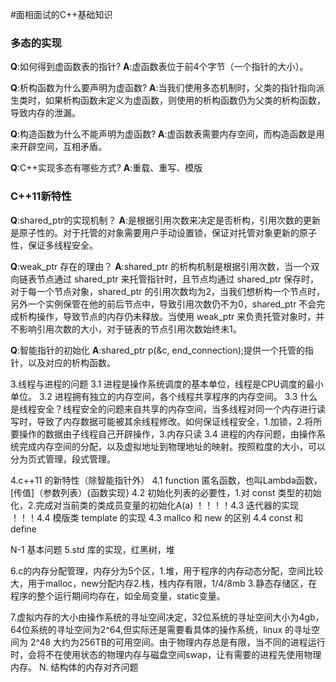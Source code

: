 #面相面试的C++基础知识
### 多态的实现

**Q**:如何得到虚函数表的指针?
**A**:虚函数表位于前4个字节（一个指针的大小）。

**Q**:析构函数为什么要声明为虚函数?
**A**:当我们使用多态机制时，父类的指针指向派生类时，如果析构函数未定义为虚函数，则使用的析构函数仍为父类的析构函数，导致内存的泄漏。

**Q**:构造函数为什么不能声明为虚函数?
**A**:虚函数表需要内存空间，而构造函数是用来开辟空间，互相矛盾。

**Q**:C++实现多态有哪些方式?
**A**:重载、重写、模版

### C++11新特性

**Q**:shared_ptr的实现机制？
**A**:是根据引用次数来决定是否析构，引用次数的更新是原子性的。对于托管的对象需要用户手动设置锁，保证对托管对象更新的原子性，保证多线程安全。

**Q**:weak_ptr 存在的理由？
**A**:shared_ptr 的析构机制是根据引用次数，当一个双向链表节点通过 shared_ptr 来托管指针时，且节点均通过 shared_ptr 保存时，对于每一个节点对象，shared_ptr 的引用次数均为2，当我们想析构一个节点时，另外一个实例保管在他的前后节点中，导致引用次数仍不为0，shared_ptr 不会完成析构操作，导致节点的内存仍未释放。当使用 weak_ptr 来负责托管对象时，并不影响引用次数的大小，对于链表的节点引用次数始终未1。

**Q**:智能指针的初始化
**A**:shared_ptr<connection> p(&c, end_connection);提供一个托管的指针，以及对应的析构函数。




3.线程与进程的问题
3.1 进程是操作系统调度的基本单位，线程是CPU调度的最小单位。
3.2 进程拥有独立的内存空间，各个线程共享程序的内存空间。
3.3 什么是线程安全？线程安全的问题来自共享的内存空间，当多线程对同一个内存进行读写时，导致了内存数据可能被其余线程修改。如何保证线程安全，1.加锁，2.将所要操作的数据由子线程自己开辟操作，3.内存只读
3.4 进程的内存问题，由操作系统完成内存空间的分配，以及虚拟地址到物理地址的映射。按照粒度的大小，可以分为页式管理，段式管理。

4.c++11 的新特性（除智能指针外）
4.1 function 匿名函数，也叫Lambda函数，[传值]（参数列表）{函数实现}
4.2 初始化列表的必要性，1.对 const 类型的初始化，2.完成对当前类的类成员变量的初始化A(a)
！！！！4.3 迭代器的实现
！！！4.4 模版类 template<T> 的实现
4.3 mallco 和 new 的区别
4.4 const 和 define

N-1 基本问题
5.std 库的实现，红黑树，堆

6.c的内存分配管理，内存分为5个区，1.堆，用于程序的内存动态分配，空间比较大，用于malloc，new分配内存2.栈，栈内存有限，1/4/8mb 3.静态存储区，在程序的整个运行期间均存在，如全局变量，static变量。

7.虚拟内存的大小由操作系统的寻址空间决定，32位系统的寻址空间大小为4gb，64位系统的寻址空间为2^64,但实际还是需要看具体的操作系统，linux 的寻址空间为 2^48 大约为256TB的可用空间。由于物理内存总是有限，当不同的进程运行时，会将不在使用状态的物理内存与磁盘空间swap，让有需要的进程先使用物理内存。
N. 结构体的内存对齐问题



